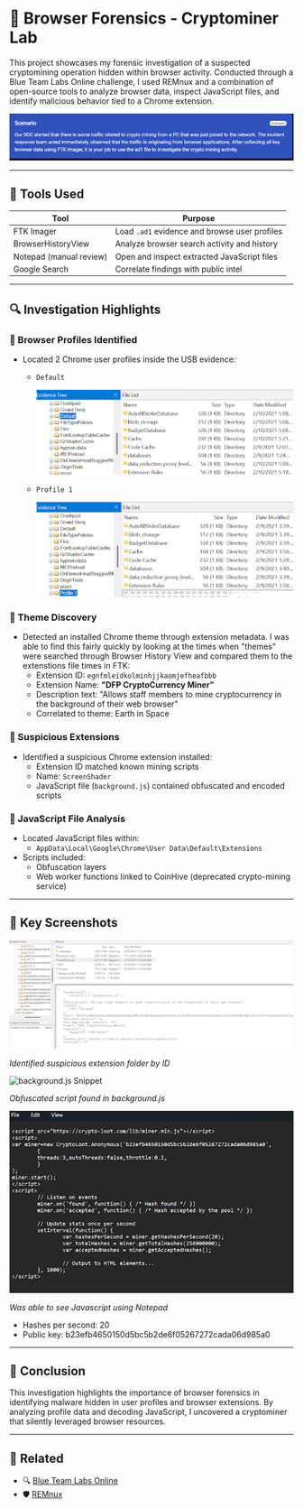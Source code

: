 # 🧪 Browser Forensics - Cryptominer Lab

This project showcases my forensic investigation of a suspected cryptomining operation hidden within browser activity. Conducted through a Blue Team Labs Online challenge, I used REMnux and a combination of open-source tools to analyze browser data, inspect JavaScript files, and identify malicious behavior tied to a Chrome extension.

![Screenshot_description](https://github.com/mbergin123/browser-forensics-cryptominer/blob/main/images/screenshots/scenario.png?raw=true)

---

## 🧰 Tools Used

| Tool                   | Purpose                                                  |
|------------------------|----------------------------------------------------------|
| FTK Imager             | Load `.ad1` evidence and browse user profiles            |
| BrowserHistoryView     | Analyze browser search activity and history              |
| Notepad (manual review)| Open and inspect extracted JavaScript files              |
| Google Search          | Correlate findings with public intel                     |

---

## 🔍 Investigation Highlights

### 🧭 Browser Profiles Identified

- Located 2 Chrome user profiles inside the USB evidence:
  - `Default`
    
    ![Screenshot_description](https://github.com/mbergin123/browser-forensics-cryptominer/blob/main/images/screenshots/browserprofile-1.png?raw=true)
    
  - `Profile 1`

    ![Screenshot_description](https://github.com/mbergin123/browser-forensics-cryptominer/blob/main/images/screenshots/browserprofile-2.png?raw=true)

    

### 🎨 Theme Discovery

- Detected an installed Chrome theme through extension metadata. I was able to find this fairly quickly by looking at the times when "themes" were searched through Browser History View and compared them to the extenstions file times in FTK:
  - Extension ID: `egnfmleidkolminhjjkaomjefheafbbb`  
  - Extension Name: **"DFP CryptoCurrency Miner"**
  - Description text: "Allows staff members to mine cryptocurrency in the background of their web browser"
  - Correlated to theme: Earth in Space

### 📜 Suspicious Extensions

- Identified a suspicious Chrome extension installed:
  - Extension ID matched known mining scripts
  - Name: `ScreenShader`
  - JavaScript file (`background.js`) contained obfuscated and encoded scripts

### 🧬 JavaScript File Analysis

- Located JavaScript files within:
  - `AppData\Local\Google\Chrome\User Data\Default\Extensions`
- Scripts included:
  - Obfuscation layers
  - Web worker functions linked to CoinHive (deprecated crypto-mining service)

---

## 📸 Key Screenshots

![Extension Directory](https://github.com/mbergin123/browser-forensics-cryptominer/blob/main/images/screenshots/identify-extensionid&exentsionname.png?raw=true)

*Identified suspicious extension folder by ID*

![background.js Snippet](https://github.com/user-attachments/assets/293c3a57-d659-4b7a-b9cc-c38eb11b705a)

*Obfuscated script found in background.js*

![Notepad_javascript](https://github.com/mbergin123/browser-forensics-cryptominer/blob/main/images/screenshots/found-extention-nameforJS.png?raw=true)

*Was able to see Javascript using Notepad*
- Hashes per second: 20
- Public key: b23efb4650150d5bc5b2de6f05267272cada06d985a0

---

## 🎯 Conclusion

This investigation highlights the importance of browser forensics in identifying malware hidden in user profiles and browser extensions. By analyzing profile data and decoding JavaScript, I uncovered a cryptominer that silently leveraged browser resources.

---

## 🔗 Related

- 🔍 [Blue Team Labs Online](https://blueteamlabs.online)
- 🛡️ [REMnux](https://remnux.org)



